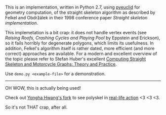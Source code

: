 This is an implementation, written in Python 2.7, using [pyeuclid](https://github.com/ezag/pyeuclid) for geometry computation, of the straight skeleton algorithm as described by Felkel and Obdržálek in their 1998 conference paper *Straight skeleton implementation*.

This implemetation is a bit crap: it does not handle vertex events (see *Raising Roofs, Crashing Cycles and Playing Pool* by Eppstein and Erickson), so it fails horribly for degenerate polygons, which limits its usefulness.
In addition, Felkel's algorithm itself is rather dated, more efficient (and more correct) approaches are available. 
For a modern and excellent overview of the topic please refer to Stefan Huber's excellent [Computing Straight Skeleton and Motorcycle Graphs: Theory and Practice](https://www.sthu.org/research/publications/files/phdthesis.pdf).

Use `demo.py <example-file>` for a demonstration.

---

OH WOW, this is actually being used!

Check out [Yongha Hwang's fork](https://github.com/yonghah/polyskel) to see polyskel in [real-life action](https://github.com/yonghah/polyskel/blob/master/Create%20layout%20network%20using%20straight%20skeletons%20.ipynb) <3 <3 <3.

So it's not THAT crap, after all.

